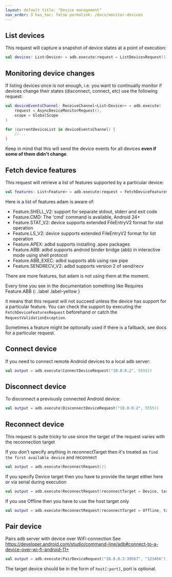 ```yaml
---
layout: default title: "Device management"
nav_order: 3 has_toc: false permalink: /docs/monitor-devices
---
```


## List devices

This request will capture a snapshot of device states at a point of execution:

```kotlin
val devices: List<Device> = adb.execute(request = ListDevicesRequest())
```

## Monitoring device changes

If listing devices once is not enough, i.e. you want to continually monitor if devices change their states (disconnect, connect, etc)
use the following request:

```kotlin
val deviceEventsChannel: ReceiveChannel<List<Device>> = adb.execute(
    request = AsyncDeviceMonitorRequest(),
    scope = GlobalScope
)

for (currentDeviceList in deviceEventsChannel) {
    //...
}
```

Keep in mind that this will send the device events for all devices **even if some of them didn't change**.

## Fetch device features

This request will retrieve a list of features supported by a particular device:

```kotlin
val features: List<Feature> = adb.execute(request = FetchDeviceFeaturesRequest("emulator-5554"))
```

Here is a list of features adam is aware of:

* Feature.SHELL_V2: support for separate stdout, stderr and exit code
* Feature.CMD: The 'cmd' command is available, Android 24+
* Feature.STAT_V2: device supports extended FileEntryV2 format for stat operation
* Feature.LS_V2: device supports extended FileEntryV2 format for list operation
* Feature.APEX: adbd supports installing .apex packages
* Feature.ABB: adbd supports android binder bridge (abb) in interactive mode using shell protocol
* Feature.ABB_EXEC: adbd supports abb using raw pipe
* Feature.SENDRECV_V2: adbd supports version 2 of send/recv

There are more features, but adam is not using them at the moment.

Every time you see in the documentation something like Requires Feature.ABB {: .label .label-yellow }

it means that this request will not succeed unless the device has support for a particular feature. You can check the support by executing
the `FetchDeviceFeaturesRequest` beforehand or catch the `RequestValidationException`.

Sometimes a feature might be optionally used if there is a fallback, see docs for a particular request.

## Connect device

If you need to connect remote Android devices to a local adb server:

```kotlin
val output = adb.execute(ConnectDeviceRequest("10.0.0.2", 5555))
```

## Disconnect device

To disconnect a previously connected Android device:

```kotlin
val output = adb.execute(DisconnectDeviceRequest("10.0.0.2", 5555))
```

## Reconnect device

This request is quite tricky to use since the target of the request varies with the reconnection target

If you don't specify anything in reconnectTarget then it's treated as `find the first available device` and reconnect

```kotlin
val output = adb.execute(ReconnectRequest())
```

If you specify Device target then you have to provide the target either here or via serial during execution

```kotlin
val output = adb.execute(ReconnectRequest(reconnectTarget = Device, target = SerialTarget("10.0.0.2:5555")))
```

If you use Offline then you have to use the host target only

```kotlin
val output = adb.execute(ReconnectRequest(reconnectTarget = Offline, target = HostTarget))
```

## Pair device

Pairs adb server with device over WiFi connection
See https://developer.android.com/studio/command-line/adb#connect-to-a-device-over-wi-fi-android-11+

```kotlin
val output = adb.execute(PairDeviceRequest("10.0.0.2:39567", "123456"))
```

The target device should be in the form of `host[:port]`, port is optional.
